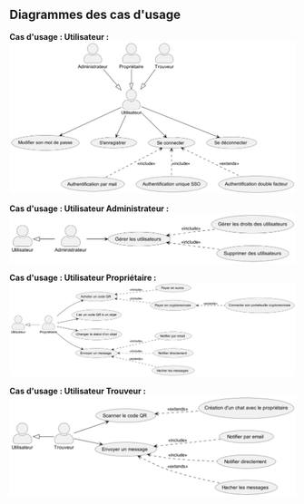 <h2>Diagrammes des cas d'usage</h2>

__Cas d'usage : Utilisateur :<br>__
![cas dusage utilisateur](./images/cas_dusage_utilisateur.png)

__Cas d'usage : Utilisateur Administrateur :<br>__
![cas dusage administrateur](./images/cas_dusage_administrateur.png)

__Cas d'usage : Utilisateur Propriétaire :<br>__
![cas dusage proprietaire](./images/cas_dusage_proprietaire.png)

__Cas d'usage : Utilisateur Trouveur :<br>__
![cas dusage trouveur](./images/cas_dusage_trouveur.png)